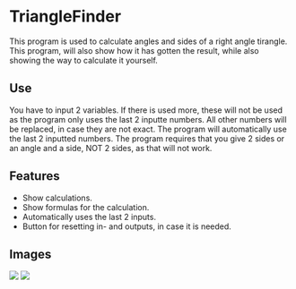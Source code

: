 # TriangleFinder
This program is used to calculate angles and sides of a right angle tirangle. This program, will also show how it has gotten the result, while also showing the way to calculate it yourself.

## Use
You have to input 2 variables. If there is used more, these will not be used as the program only uses the last 2 inputte numbers. All other numbers will be replaced, in case they are not exact.
The program will automatically use the last 2 inputted numbers.
The program requires that you give 2 sides or an angle and a side, NOT 2 sides, as that will not work.

## Features
* Show calculations.
* Show formulas for the calculation.
* Automatically uses the last 2 inputs.
* Button for resetting in- and outputs, in case it is needed.

## Images
![](https://i.gyazo.com/f77f0e822822801b96be0130df12c5b9.png)
![](https://i.gyazo.com/d43a68864281ff5467a16108ded371bd.png)
